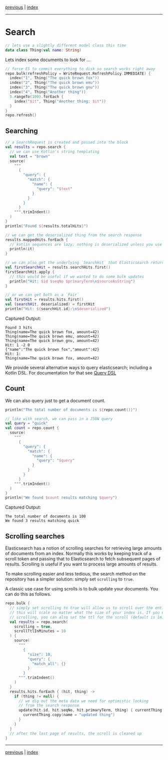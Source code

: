 [previous](bulk-indexing.md) | [index](index.md)

___

# Search 

```kotlin
// lets use a slightly different model class this time
data class Thing(val name: String)
```

Lets index some documents to look for ...

```kotlin
// force ES to commit everything to disk so search works right away
repo.bulk(refreshPolicy = WriteRequest.RefreshPolicy.IMMEDIATE) {
  index("1", Thing("The quick brown fox"))
  index("2", Thing("The quick brown emu"))
  index("3", Thing("The quick brown gnu"))
  index("4", Thing("Another thing"))
  5.rangeTo(100).forEach {
    index("$it", Thing("Another thing: $it"))
  }
}
repo.refresh()
```

## Searching

```kotlin
// a SearchRequest is created and passed into the block
val results = repo.search {
  // we can use Kotlin's string templating
  val text = "brown"
  source(
    """
      {
        "query": {
          "match": {
            "name": {
              "query": "$text"
            }
          }
        }
      }
    """.trimIndent()
  )
}
println("Found ${results.totalHits}")

// we can get the deserialized thing from the search response
results.mappedHits.forEach {
  // kotlin sequences are lazy; nothing is deserialized unless you use it
  println(it)
}

// we can also get the underlying `SearchHit` that Elasticsearch returns
val firstSearchHit = results.searchHits.first()
firstSearchHit.apply {
  // this would be useful if we wanted to do some bulk updates
  println("Hit: $id $seqNo $primaryTerm\n$sourceAsString")
}

// or we can get both as a `Pair`
val firstHit = results.hits.first()
val (searchHit, deserialized) = firstHit
println("Hit: ${searchHit.id}:\n$deserialized")
```

Captured Output:

```
Found 3 hits
Thing(name=The quick brown fox, amount=42)
Thing(name=The quick brown emu, amount=42)
Thing(name=The quick brown gnu, amount=42)
Hit: 1 -2 0
{"name":"The quick brown fox","amount":42}
Hit: 1:
Thing(name=The quick brown fox, amount=42)

```

We provide several alternative ways to query elasticsearch; including a Kotlin DSL. For documentation for that see [Query DSL](query-dsl.md)

## Count

We can also query just to get a document count.

```kotlin
println("The total number of documents is ${repo.count()}")

// like with search, we can pass in a JSON query
val query = "quick"
val count = repo.count {
  source(
    """
      {
        "query": {
          "match": {
            "name": {
              "query": "$query"
            }
          }
        }
      }            
    """.trimIndent()
  )
}
println("We found $count results matching $query")
```

Captured Output:

```
The total number of documents is 100
We found 3 results matching quick

```

## Scrolling searches

Elasticsearch has a notion of scrolling searches for retrieving large amounts of 
documents from an index. Normally this works by keeping track of a scroll token and
passing that to Elasticsearch to fetch subsequent pages of results. Scrolling is useful if
you want to process large amounts of results.

To make scrolling easier and less tedious, the search method on the repository 
has a simpler solution: simply set `scrolling` to `true`.
 
A classic use case for using scrolls is to bulk update your documents. You can do this as follows. 

```kotlin
repo.bulk {
  // simply set scrolling to true will allow us to scroll over the entire index
  // this will scale no matter what the size of your index is. If you use
  // scrolling, you can also set the ttl for the scroll (default is 1m)
  val results = repo.search(
    scrolling = true,
    scrollTtlInMinutes = 10
  ) {
    source(
      """
        {
          "size": 10,
          "query": {
            "match_all": {}
          }
        }
      """.trimIndent()
    )
  }
  results.hits.forEach { (hit, thing) ->
    if (thing != null) {
      // we dig out the meta data we need for optimistic locking
      // from the search response
      update(hit.id, hit.seqNo, hit.primaryTerm, thing) { currentThing ->
        currentThing.copy(name = "updated thing")
      }
    }
  }
  // after the last page of results, the scroll is cleaned up
}
```


___

[previous](bulk-indexing.md) | [index](index.md)

